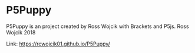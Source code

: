 # P5Puppy

P5Puppy is an project created by Ross Wojcik with Brackets and P5js.
Ross Wojcik 2018

Link: https://rcwojcik01.github.io/P5Puppy/
